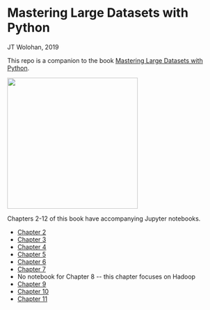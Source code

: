 Mastering Large Datasets with Python
=======
JT Wolohan, 2019

This repo is a companion to the book [Mastering Large Datasets with Python](https://www.manning.com/books/mastering-large-datasets-with-python).


<img width="300" src="https://images.manning.com/720/960/resize/book/3/b52c543-f569-4ea4-a6b0-2ab140b6a24c/Wolohan-MLD-MEAP-HI.png">

Chapters 2-12 of this book have accompanying Jupyter notebooks.


- [Chapter 2](notebooks/Ch02_notebook.ipynb)
- [Chapter 3](notebooks/Ch03_notebook.ipynb)
- [Chapter 4](notebooks/Ch04_notebook.ipynb)
- [Chapter 5](notebooks/Ch05_notebook.ipynb)
- [Chapter 6](notebooks/Ch06_notebook.ipynb)
- [Chapter 7](notebooks/Ch07_notebook.ipynb)
- No notebook for Chapter 8 -- this chapter focuses on Hadoop
- [Chapter 9](notebooks/Ch09_notebook.ipynb)
- [Chapter 10](notebooks/Ch10_notebook.ipynb)
- [Chapter 11](notebooks/Ch11_notebook.ipynb)


